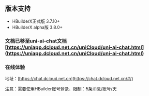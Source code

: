 ## 版本支持
- HBuilderX正式版 3.7.10+
- HBuilderX alpha版 3.8.0+

### 文档已移至uni-ai-chat文档[https://uniapp.dcloud.net.cn/uniCloud/uni-ai-chat.html](https://uniapp.dcloud.net.cn/uniCloud/uni-ai-chat.html)

### 在线体验

地址：[https://chat.dcloud.net.cn](https://chat.dcloud.net.cn/#/)

注意：需要使用HBuilder账号登录，限制：5条消息/账号/天